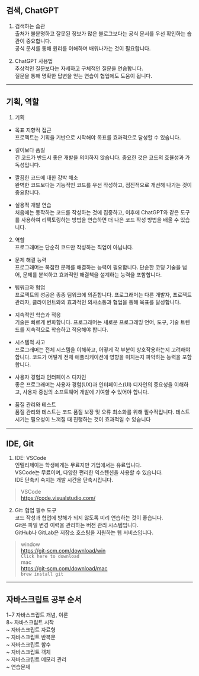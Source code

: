 ## 검색, ChatGPT

1. 검색하는 습관  
  출처가 불분명하고 잘못된 정보가 많은 블로그보다는 공식 문서를 우선 확인하는 습관이 중요합니다.  
  공식 문서를 통해 원리를 이해하며 배워나가는 것이 필요합니다.

2. ChatGPT 사용법  
  추상적인 질문보다는 자세하고 구체적인 질문을 연습합니다.  
  질문을 통해 명확한 답변을 얻는 연습이 협업에도 도움이 됩니다.

***

## 기획, 역할

1. 기획
  - 목표 지향적 접근  
    프로젝트는 기획을 기반으로 시작해야 목표를 효과적으로 달성할 수 있습니다.

  - 길이보다 품질  
    긴 코드가 반드시 좋은 개발을 의미하지 않습니다. 중요한 것은 코드의 효율성과 가독성입니다.

  - 깔끔한 코드에 대한 강박 해소  
    완벽한 코드보다는 기능적인 코드를 우선 작성하고, 점진적으로 개선해 나가는 것이 중요합니다.

  - 실용적 개발 연습  
    처음에는 동작하는 코드를 작성하는 것에 집중하고, 이후에 ChatGPT와 같은 도구를 사용하여 리팩토링하는 방법을 연습하면 더 나은 코드 작성 방법을 배울 수 있습니다.

2. 역할  
  프로그래머는 단순히 코드만 작성하는 직업이 아닙니다.

  - 문제 해결 능력  
    프로그래머는 복잡한 문제를 해결하는 능력이 필요합니다. 단순한 코딩 기술을 넘어, 문제를 분석하고 효과적인 해결책을 설계하는 능력을 포함합니다.

  - 팀워크와 협업  
    프로젝트의 성공은 종종 팀워크에 의존합니다. 프로그래머는 다른 개발자, 프로젝트 관리자, 클라이언트와의 효과적인 의사소통과 협업을 통해 목표를 달성합니다.

  - 지속적인 학습과 적응  
    기술은 빠르게 변화합니다. 프로그래머는 새로운 프로그래밍 언어, 도구, 기술 트렌드를 지속적으로 학습하고 적응해야 합니다.

  - 시스템적 사고  
    프로그래머는 전체 시스템을 이해하고, 어떻게 각 부분이 상호작용하는지 고려해야 합니다. 코드가 어떻게 전체 애플리케이션에 영향을 미치는지 파악하는 능력을 포함합니다.

  - 사용자 경험과 인터페이스 디자인  
    좋은 프로그래머는 사용자 경험(UX)과 인터페이스(UI) 디자인의 중요성을 이해하고, 사용자 중심의 소프트웨어 개발에 기여할 수 있어야 합니다.

  - 품질 관리와 테스트  
    품질 관리와 테스트는 코드 품질 보장 및 오류 최소화를 위해 필수적입니다.
    테스트 시기는 필요성이 느껴질 때 진행하는 것이 효과적일 수 있습니다

***

## IDE, Git

1. IDE: VSCode  
인텔리제이는 학생에게는 무료지만 기업에서는 유료입니다.  
VSCode는 무료이며, 다양한 편리한 익스텐션을 사용할 수 있습니다.  
IDE 단축키 숙지는 개발 시간을 단축시킵니다.

> VSCode  
https://code.visualstudio.com/

2. Git: 협업 필수 도구  
코드 작성과 협업에 방해가 되지 않도록 미리 연습하는 것이 좋습니다.  
Git은 파일 변경 이력을 관리하는 버전 관리 시스템입니다.  
GitHub나 GitLab은 저장소 호스팅을 지원하는 웹 서비스입니다.  

> window  
https://git-scm.com/download/win  
`Click here to download`  
> mac  
https://git-scm.com/download/mac  
`brew install git`

***

## 자바스크립트 공부 순서

1~7 자바스크립트 개념, 이론  
8~ 자바스크립트 시작  
~ 자바스크립트 자료형  
~ 자바스크립트 반복문  
~ 자바스크립트 함수  
~ 자바스크립트 객체  
~ 자바스크립트 메모리 관리  
~ 연습문제
